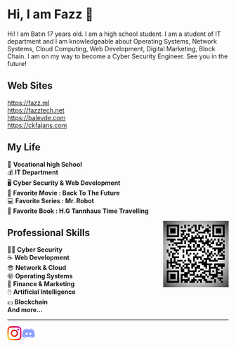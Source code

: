 Hi, I am Fazz :wave:
======================

Hi! I am Batın 17 years old. I am a high school student. I am a student of IT department and I am knowledgeable about Operating Systems, Network Systems, Cloud Computing, Web Development, Digital Marketing, Block Chain. I am on my way to become a Cyber Security Engineer. See you in the future!


Web Sites
-------
https://fazz.ml<br>
https://fazztech.net<br>
https://balevde.com<br>
https://ckfajans.com<br>


My Life
-------
:gem:     **Vocational high School**<br>
:moneybag:   **IT Department**<br>
:desktop_computer: **Cyber Security & Web Development**<br>
:car: **Favorite Movie : Back To The Future**<br>
:computer: **Favorite Series : Mr. Robot**<br>
:book: **Favorite Book : H.G Tannhaus Time Travelling**<br>

<img align="right" alt="Barkod" src="img/Fazz.jpg" />

Professional Skills
------------ 
:guardsman:      **Cyber Security** <br>
:coffee:         **Web Development**<br>
:sunglasses:     **Network & Cloud**<br>
:secret:         **Operating Systems**<br>
:ox:             **Finance & Marketing**<br>
:computer_mouse: **Artificial Intelligence**<br>
:dollar:         **Blockchain**<br>
**And more...**<br>

- - -

<a href="https://instagram.com/fazz.py">
    <img height="32" align="left" alt="instagram" src="img/instagram.png" />
</a>

<a href="https://discord.gg/5rkXA8Y6hn">
    <img height="32" align="left" alt="Discord" src="img/discord.png" />
</a>

